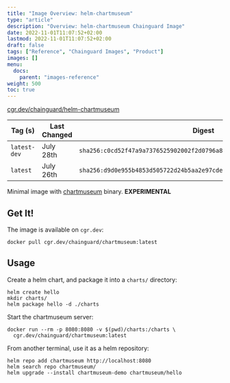 ```yaml
---
title: "Image Overview: helm-chartmuseum"
type: "article"
description: "Overview: helm-chartmuseum Chainguard Image"
date: 2022-11-01T11:07:52+02:00
lastmod: 2022-11-01T11:07:52+02:00
draft: false
tags: ["Reference", "Chainguard Images", "Product"]
images: []
menu:
  docs:
    parent: "images-reference"
weight: 500
toc: true
---
```


[cgr.dev/chainguard/helm-chartmuseum](https://github.com/chainguard-images/images/tree/main/images/helm-chartmuseum)

| Tag (s)       | Last Changed | Digest                                                                    |
|---------------|--------------|---------------------------------------------------------------------------|
|  `latest-dev` | July 28th    | `sha256:c0cd52f47a9a7376525902002f2d0796a8bc2f39dabc9ac1837b75f4d9e70227` |
|  `latest`     | July 26th    | `sha256:d9d0e955b4853d505722d24b5aa2e97cde7363a1ffb4c44e9a33cc92a25b36fa` |



Minimal image with
[chartmuseum](https://github.com/helm/chartmuseum)
binary. **EXPERIMENTAL**

## Get It!

The image is available on `cgr.dev`:

```
docker pull cgr.dev/chainguard/chartmuseum:latest
```

## Usage

Create a helm chart, and package it into a `charts/` directory:

```
helm create hello
mkdir charts/
helm package hello -d ./charts
```

Start the chartmuseum server:

```
docker run --rm -p 8080:8080 -v $(pwd)/charts:/charts \
  cgr.dev/chainguard/chartmuseum:latest
```

From another terminal, use it as a helm repository:
```
helm repo add chartmuseum http://localhost:8080
helm search repo chartmuseum/
helm upgrade --install chartmuseum-demo chartmuseum/hello
```

